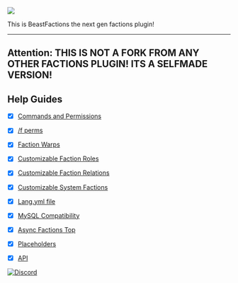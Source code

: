 ![](https://i.imgur.com/ORpmrMF.png)

This is BeastFactions the next gen factions plugin!

***

## Attention: THIS IS NOT A FORK FROM ANY OTHER FACTIONS PLUGIN! ITS A SELFMADE VERSION!

## Help Guides
- [x] [Commands and Permissions](https://github.com/daniel097541/BeastFactionsWiki/wiki/Commands-and-Permissions)
- [x] [/f perms](https://github.com/daniel097541/BeastFactionsWiki/wiki/Faction-permissions)
- [x] [Faction Warps](https://github.com/daniel097541/BeastFactionsWiki/wiki/Faction-warps)
- [x] [Customizable Faction Roles](https://github.com/daniel097541/BeastFactionsWiki/wiki/Customizable-roles)
- [x] [Customizable Faction Relations](https://github.com/daniel097541/BeastFactionsWiki/wiki/Factions-Relations)
- [x] [Customizable System Factions](https://github.com/daniel097541/BeastFactionsWiki/wiki/System-Factions)
- [x] [Lang.yml file](https://github.com/daniel097541/BeastFactionsWiki/wiki/Lang.yml)
- [x] [MySQL Compatibility](https://github.com/daniel097541/BeastFactionsWiki/wiki/MySQL)
- [x] [Async Factions Top](https://github.com/drtshock/Factions/wiki/Faction-Warps)
- [x] [Placeholders](https://github.com/daniel097541/BeastFactionsWiki/wiki/Placeholders)
- [x] [API](https://github.com/drtshock/Factions/wiki/Developer-Help)


[![Discord](https://imgur.com/MFRRBn4.png)](https://discord.gg/szs3jDe)
